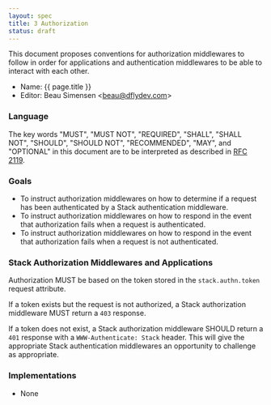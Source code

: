 ```yaml
---
layout: spec
title: 3 Authorization
status: draft
---
```


This document proposes conventions for authorization middlewares to follow in
order for applications and authentication middlewares to be able to interact
with each other.

 * Name: {{ page.title }}
 * Editor: Beau Simensen <[beau@dflydev.com](mailto:beau@dflydev.com)>


### Language

The key words "MUST", "MUST NOT", "REQUIRED", "SHALL", "SHALL NOT", "SHOULD",
"SHOULD NOT", "RECOMMENDED", "MAY", and "OPTIONAL" in this document are to be
interpreted as described in [RFC 2119](http://www.ietf.org/rfc/rfc2119.txt).


### Goals

 * To instruct authorization middlewares on how to determine if a request has
   been authenticated by a Stack authentication middleware.
 * To instruct authorization middlewares on how to respond in the event that
   authorization fails when a request is authenticated.
 * To instruct authorization middlewares on how to respond in the event that
   authorization fails when a request is not authenticated.


### Stack Authorization Middlewares and Applications

Authorization MUST be based on the token stored in the `stack.authn.token`
request attribute.

If a token exists but the request is not authorized, a Stack authorization
middleware MUST return a `403` response.

If a token does not exist, a Stack authorization middleware SHOULD return a
`401` response with a `WWW-Authenticate: Stack` header. This will give the
appropriate Stack authentication middlewares an opportunity to challenge as
appropriate.


### Implementations

 * None
